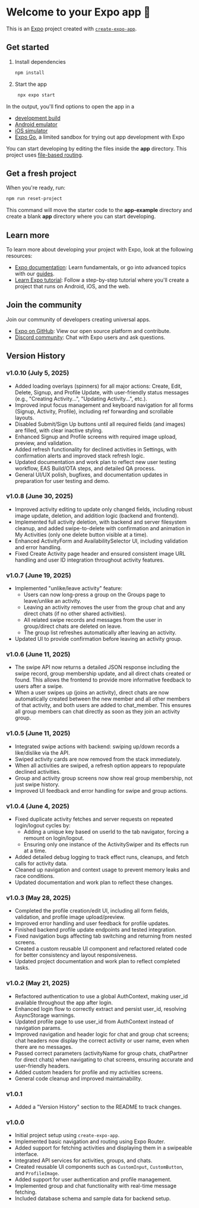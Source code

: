# Welcome to your Expo app 👋

This is an [Expo](https://expo.dev) project created with [`create-expo-app`](https://www.npmjs.com/package/create-expo-app).

## Get started

1. Install dependencies

   ```bash
   npm install
   ```

2. Start the app

   ```bash
    npx expo start
   ```

In the output, you'll find options to open the app in a

- [development build](https://docs.expo.dev/develop/development-builds/introduction/)
- [Android emulator](https://docs.expo.dev/workflow/android-studio-emulator/)
- [iOS simulator](https://docs.expo.dev/workflow/ios-simulator/)
- [Expo Go](https://expo.dev/go), a limited sandbox for trying out app development with Expo

You can start developing by editing the files inside the **app** directory. This project uses [file-based routing](https://docs.expo.dev/router/introduction).

## Get a fresh project

When you're ready, run:

```bash
npm run reset-project
```

This command will move the starter code to the **app-example** directory and create a blank **app** directory where you can start developing.

## Learn more

To learn more about developing your project with Expo, look at the following resources:

- [Expo documentation](https://docs.expo.dev/): Learn fundamentals, or go into advanced topics with our [guides](https://docs.expo.dev/guides).
- [Learn Expo tutorial](https://docs.expo.dev/tutorial/introduction/): Follow a step-by-step tutorial where you'll create a project that runs on Android, iOS, and the web.

## Join the community

Join our community of developers creating universal apps.

- [Expo on GitHub](https://github.com/expo/expo): View our open source platform and contribute.
- [Discord community](https://chat.expo.dev): Chat with Expo users and ask questions.

## Version History

### v1.0.10 (July 5, 2025)

- Added loading overlays (spinners) for all major actions: Create, Edit, Delete, Signup, and Profile Update, with user-friendly status messages (e.g., "Creating Activity...", "Updating Activity...", etc.).
- Improved input focus management and keyboard navigation for all forms (Signup, Activity, Profile), including ref forwarding and scrollable layouts.
- Disabled Submit/Sign Up buttons until all required fields (and images) are filled, with clear inactive styling.
- Enhanced Signup and Profile screens with required image upload, preview, and validation.
- Added refresh functionality for declined activities in Settings, with confirmation alerts and improved stack refresh logic.
- Updated documentation and work plan to reflect new user testing workflow, EAS Build/OTA steps, and detailed QA process.
- General UI/UX polish, bugfixes, and documentation updates in preparation for user testing and demo.

### v1.0.8 (June 30, 2025)

- Improved activity editing to update only changed fields, including robust image update, deletion, and addition logic (backend and frontend).
- Implemented full activity deletion, with backend and server filesystem cleanup, and added swipe-to-delete with confirmation and animation in My Activities (only one delete button visible at a time).
- Enhanced ActivityForm and AvailabilitySelector UI, including validation and error handling.
- Fixed Create Activity page header and ensured consistent image URL handling and user ID integration throughout activity features.

### v1.0.7 (June 19, 2025)

- Implemented "unlike/leave activity" feature:
  - Users can now long-press a group on the Groups page to leave/unlike an activity.
  - Leaving an activity removes the user from the group chat and any direct chats (if no other shared activities).
  - All related swipe records and messages from the user in group/direct chats are deleted on leave.
  - The group list refreshes automatically after leaving an activity.
- Updated UI to provide confirmation before leaving an activity group.

### v1.0.6 (June 11, 2025)

- The swipe API now returns a detailed JSON response including the swipe record, group membership update, and all direct chats created or found. This allows the frontend to provide more informative feedback to users after a swipe.
- When a user swipes up (joins an activity), direct chats are now automatically created between the new member and all other members of that activity, and both users are added to chat_member. This ensures all group members can chat directly as soon as they join an activity group.

### v1.0.5 (June 11, 2025)

- Integrated swipe actions with backend: swiping up/down records a like/dislike via the API.
- Swiped activity cards are now removed from the stack immediately.
- When all activities are swiped, a refresh option appears to repopulate declined activities.
- Group and activity group screens now show real group membership, not just swipe history.
- Improved UI feedback and error handling for swipe and group actions.

### v1.0.4 (June 4, 2025)

- Fixed duplicate activity fetches and server requests on repeated login/logout cycles by:
  - Adding a unique key based on userId to the tab navigator, forcing a remount on login/logout.
  - Ensuring only one instance of the ActivitySwiper and its effects run at a time.
- Added detailed debug logging to track effect runs, cleanups, and fetch calls for activity data.
- Cleaned up navigation and context usage to prevent memory leaks and race conditions.
- Updated documentation and work plan to reflect these changes.

### v1.0.3 (May 28, 2025)

- Completed the profile creation/edit UI, including all form fields, validation, and profile image upload/preview.
- Improved error handling and user feedback for profile updates.
- Finished backend profile update endpoints and tested integration.
- Fixed navigation bugs affecting tab switching and returning from nested screens.
- Created a custom reusable UI component and refactored related code for better consistency and layout responsiveness.
- Updated project documentation and work plan to reflect completed tasks.

### v1.0.2 (May 21, 2025)

- Refactored authentication to use a global AuthContext, making user_id available throughout the app after login.
- Enhanced login flow to correctly extract and persist user_id, resolving AsyncStorage warnings.
- Updated profile page to use user_id from AuthContext instead of navigation params.
- Improved navigation and header logic for chat and group chat screens; chat headers now display the correct activity or user name, even when there are no messages.
- Passed correct parameters (activityName for group chats, chatPartner for direct chats) when navigating to chat screens, ensuring accurate and user-friendly headers.
- Added custom headers for profile and my activities screens.
- General code cleanup and improved maintainability.

### v1.0.1

- Added a "Version History" section to the README to track changes.

### v1.0.0

- Initial project setup using `create-expo-app`.
- Implemented basic navigation and routing using Expo Router.
- Added support for fetching activities and displaying them in a swipeable interface.
- Integrated API services for activities, groups, and chats.
- Created reusable UI components such as `CustomInput`, `CustomButton`, and `ProfileImage`.
- Added support for user authentication and profile management.
- Implemented group and chat functionality with real-time message fetching.
- Included database schema and sample data for backend setup.
